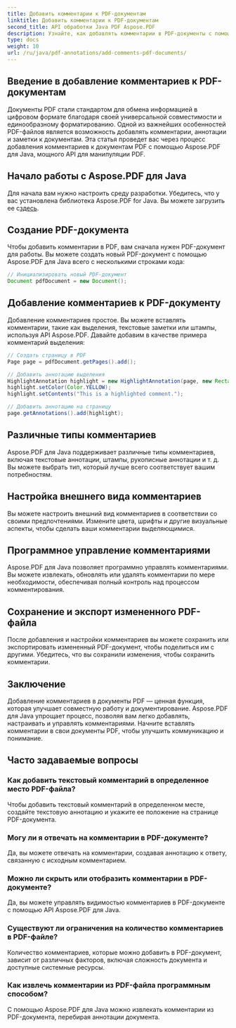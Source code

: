 ```yaml
---
title: Добавить комментарии к PDF-документам
linktitle: Добавить комментарии к PDF-документам
second_title: API обработки Java PDF Aspose.PDF
description: Узнайте, как добавлять комментарии в PDF-документы с помощью Aspose.PDF для Java — пошаговое руководство с примерами кода.
type: docs
weight: 10
url: /ru/java/pdf-annotations/add-comments-pdf-documents/
---
```


## Введение в добавление комментариев к PDF-документам

Документы PDF стали стандартом для обмена информацией в цифровом формате благодаря своей универсальной совместимости и единообразному форматированию. Одной из важнейших особенностей PDF-файлов является возможность добавлять комментарии, аннотации и заметки к документам. Эта статья проведет вас через процесс добавления комментариев к документам PDF с помощью Aspose.PDF для Java, мощного API для манипуляции PDF.

## Начало работы с Aspose.PDF для Java

Для начала вам нужно настроить среду разработки. Убедитесь, что у вас установлена библиотека Aspose.PDF for Java. Вы можете загрузить ее с[здесь](https://releases.aspose.com/pdf/java/).

## Создание PDF-документа

Чтобы добавить комментарии в PDF, вам сначала нужен PDF-документ для работы. Вы можете создать новый PDF-документ с помощью Aspose.PDF для Java всего с несколькими строками кода:

```java
// Инициализировать новый PDF-документ
Document pdfDocument = new Document();
```

## Добавление комментариев к PDF-документу

Добавление комментариев простое. Вы можете вставлять комментарии, такие как выделения, текстовые заметки или штампы, используя API Aspose.PDF. Давайте добавим в качестве примера комментарий выделения:

```java
// Создать страницу в PDF
Page page = pdfDocument.getPages().add();

// Добавить аннотацию выделения
HighlightAnnotation highlight = new HighlightAnnotation(page, new Rectangle(100, 100, 200, 200));
highlight.setColor(Color.YELLOW);
highlight.setContents("This is a highlighted comment.");

// Добавить аннотацию на страницу
page.getAnnotations().add(highlight);
```

## Различные типы комментариев

Aspose.PDF для Java поддерживает различные типы комментариев, включая текстовые аннотации, штампы, рукописные аннотации и т. д. Вы можете выбрать тип, который лучше всего соответствует вашим потребностям.

## Настройка внешнего вида комментариев

Вы можете настроить внешний вид комментариев в соответствии со своими предпочтениями. Измените цвета, шрифты и другие визуальные аспекты, чтобы сделать ваши комментарии выделяющимися.

## Программное управление комментариями

Aspose.PDF для Java позволяет программно управлять комментариями. Вы можете извлекать, обновлять или удалять комментарии по мере необходимости, обеспечивая полный контроль над процессом комментирования.

## Сохранение и экспорт измененного PDF-файла

После добавления и настройки комментариев вы можете сохранить или экспортировать измененный PDF-документ, чтобы поделиться им с другими. Убедитесь, что вы сохранили изменения, чтобы сохранить комментарии.

## Заключение

Добавление комментариев в документы PDF — ценная функция, которая улучшает совместную работу и документирование. Aspose.PDF для Java упрощает процесс, позволяя вам легко добавлять, настраивать и управлять комментариями. Начните вставлять комментарии в свои документы PDF, чтобы улучшить коммуникацию и понимание.

## Часто задаваемые вопросы

### Как добавить текстовый комментарий в определенное место PDF-файла?

Чтобы добавить текстовый комментарий в определенном месте, создайте текстовую аннотацию и укажите ее положение на странице PDF-документа.

### Могу ли я отвечать на комментарии в PDF-документе?

Да, вы можете отвечать на комментарии, создавая аннотацию к ответу, связанную с исходным комментарием.

### Можно ли скрыть или отобразить комментарии в PDF-документе?

Да, вы можете управлять видимостью комментариев в PDF-документе с помощью API Aspose.PDF для Java.

### Существуют ли ограничения на количество комментариев в PDF-файле?

Количество комментариев, которые можно добавить в PDF-документ, зависит от различных факторов, включая сложность документа и доступные системные ресурсы.

### Как извлечь комментарии из PDF-файла программным способом?

С помощью Aspose.PDF для Java можно извлекать комментарии из PDF-документа, перебирая аннотации документа.